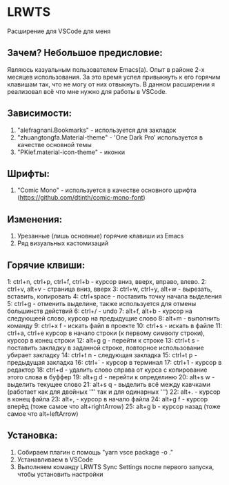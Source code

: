 # LRWTS #
Расширение для VSCode для меня

## Зачем? Небольшое предисловие: ##
Являюсь казуальным пользователем Emacs(a). Опыт в районе 2-х месяцев использования. За это время успел привыкнуть к его горячим клавишам так, что не могу от них отвыкнуть. В данном расширении я реализовал всё что мне нужно для работы в VSCode.

## Зависимости: ##
1. "alefragnani.Bookmarks" - используется для закладок
2. "zhuangtongfa.Material-theme" - 'One Dark Pro' используется в качестве основной темы
3. "PKief.material-icon-theme" - иконки

## Шрифты: ##
1. "Comic Mono" - используется в качестве основного шрифта (https://github.com/dtinth/comic-mono-font)

## Изменения: ##
1. Урезанные (лишь основные) горячие клавиши из Emacs
2. Ряд визуальных кастомизаций

## Горячие клвиши: ##
  1:  ctrl+n, ctrl+p, ctrl+f, ctrl+b - курсор вниз, вверх, вправо, влево.
  2:  ctrl+v, alt+v - страница вниз, вверх
  3:  ctrl+w, ctrl+y, alt+w - вырезать, вставить, копировать
  4:  ctrl+space - поставить точку начала выделения
  5:  ctrl+g - отменить выделине, также используется для отмены большинств действий
  6:  ctrl+/ - undo
  7:  alt+f, alt+b - курсор на следующеей слово, курсор на предыдущие слово
  8:  alt+m - выполнить команду
  9:  ctrl+x f - искать файл в проекте
  10: ctrl+s - искать в файле
  11: ctrl+a, ctrl+e курсор в начало строки (к первому символу строки), курсор в конец строки
  12: alt+g g - перейти к строке
  13: ctrl+t s - поставить закладку в заданной строке, повторное использование убирает закладку
  14: ctrl+t n - следующая закладка
  15: ctrl+t p - предыдущая закладка
  16: ctrl+` - курсор в терминал
  17: ctrl+1 - курсор в редактор
  18: ctrl+d - удалить слово справа от курса с копирование этого слова в буффер
  19: alt+g d - перейти к определиню
  20: alt+s w - выделить текущее слово
  21: alt+s q - выделить всё между кавчками (работает как для двойных '"' так и для одинарных ''')
  22: alt+. - курсор в конец файла
  23: alt+, - курсор в начало файла
  24: alt+g f - курсор вперёд (тоже самое что alt+rightArrow)
  25: alt+g b - курсор назад (тоже самое что alt+leftArrow)

## Установка: ##
1. Собираем плагин с помощь "yarn vsce package -o ."
2. Устанавливаем в VSCode
3. Выполняем команду LRWTS Sync Settings после первого запуска, чтобы установить настройки
